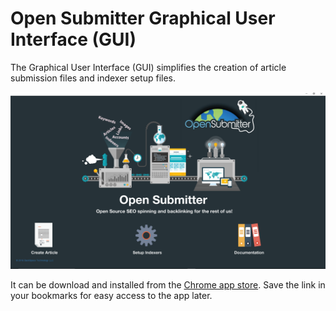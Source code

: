 # Open Submitter Graphical User Interface (GUI)

The Graphical User Interface (GUI) simplifies the creation of article submission files and indexer setup files.

![](./img/gui.PNG)

It can be download and installed from the [Chrome app store][db40ed37]. Save the link in your bookmarks for easy access to the app later.

  [db40ed37]: https://chrome.google.com/webstore/detail/open-submitter/pdhmmmkbclicklmfjpjbklkmoacdlolg "Open Submitter App"
